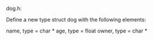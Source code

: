 dog.h:

Define a new type struct dog with the following elements:

name, type = char *
age, type = float
owner, type = char *